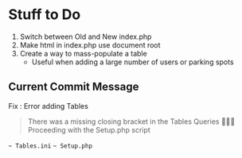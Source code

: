 # Stuff to Do

1. Switch between Old and New index.php
2. Make html in index.php use document root
3. Create a way to mass-populate a table
    - Useful when adding a large number of users or parking spots

## Current Commit Message

Fix : Error adding Tables

> There was a missing closing bracket in the Tables Queries 🤦🏾‍♂️
> Proceeding with the Setup.php script

`~ Tables.ini`
`~ Setup.php`
